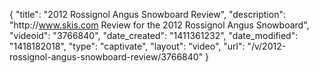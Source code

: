 {
    "title": "2012 Rossignol Angus Snowboard Review",
    "description": "http:\/\/www.skis.com Review for the 2012 Rossignol Angus Snowboard",
    "videoid": "3766840",
    "date_created": "1411361232",
    "date_modified": "1418182018",
    "type": "captivate",
    "layout": "video",
    "url": "\/v\/2012-rossignol-angus-snowboard-review\/3766840"
}